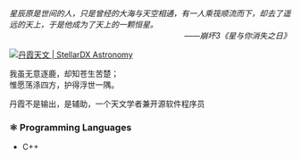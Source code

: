 <i>
星辰原是世间的人，只是曾经的大海与天空相通，有一人乘筏顺流而下，却去了遥远的天上，于是他成为了天上的一颗恒星。
<div align = "right">——崩坏3《星与你消失之日》</div>
</i>

[![丹霞天文 | StellarDX Astronomy](https://github-readme-stats.vercel.app/api?username=StellarDX)](https://github.com/anuraghazra/github-readme-stats)

我虽无意逐鹿，却知苍生苦楚；<br>
惟愿荡涤四方，护得浮世一隅。

丹霞不是输出，是辅助，一个天文学者兼开源软件程序员

<h3>⚛️ Programming Languages</h3>
<ul>
  <li>C++</li>
</ul>
